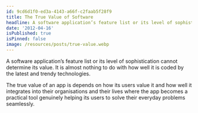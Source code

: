 ```yaml
---
id: 9cd6d1f0-ed3a-4143-a66f-c2faab5f28f9
title: The True Value of Software
headline: A software application’s feature list or its level of sophistication cannot determine its value.
date: '2012-04-16'
isPublished: true
isPinned: false
image: /resources/posts/true-value.webp
---
```

A software application’s feature list or its level of sophistication cannot determine its value. It is almost nothing to do with how well it is coded by the latest and trendy technologies. 

The true value of an app is depends on how its users value it and how well it integrates into their organisations and their lives where the app becomes a practical tool genuinely helping its users to solve their everyday problems seamlessly.